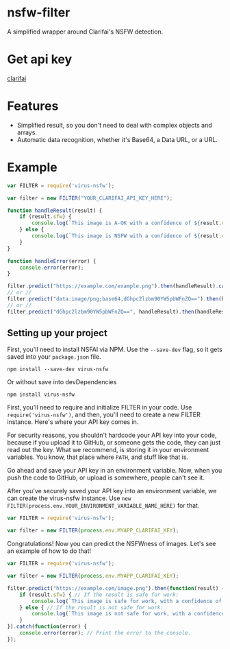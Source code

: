 # nsfw-filter 
A simplified wrapper around Clarifai's NSFW detection.
# Get api key 
[clarifai](https://clarifai.com)

# Features

 * Simplified result, so you don't need to deal with complex objects and arrays.
 * Automatic data recognition, whether it's Base64, a Data URL, or a URL.

# Example

```js
var FILTER = require('virus-nsfw');

var filter = new FILTER("YOUR_CLARIFAI_API_KEY_HERE");

function handleResult(result) {
    if (result.sfw) {
        console.log(`This image is A-OK with a confidence of ${result.confidence}.`);
    } else {
        console.log(`This image is NSFW with a confidence of ${result.confidence}.`);
    }
}

function handleError(error) {
    console.error(error);
}

filter.predict("https://example.com/example.png").then(handleResult).catch(handleError); // URL
// or // 
filter.predict("data:image/png;base64,dGhpc2lzbm90YW5pbWFnZQ==").then(handleResult).catch(handleError); // Data URL
// or // 
filter.predict("dGhpc2lzbm90YW5pbWFnZQ==", handleResult).then(handleResult).catch(handleError); // Base64
```


## Setting up your project

First, you'll need to install NSFAI via NPM. Use the `--save-dev` flag, so it gets saved into your `package.json` file.

```
npm install --save-dev virus-nsfw
```
Or without save into devDependencies 
```
npm install virus-nsfw
```

First, you'll need to require and initialize FILTER in your code. Use `require('virus-nsfw')`, and then, you'll need to create a new FILTER instance. Here's where your API key comes in.

For security reasons, you shouldn't hardcode your API key into your code, because if you upload it to GitHub, or someone gets the code, they can just read out the key. What we recommend, is storing it in your environment variables. You know, that place where `PATH`, and stuff like that is.

Go ahead and save your API key in an environment variable. Now, when you push the code to GitHub, or upload is somewhere, people can't see it.

After you've securely saved your API key into an environment variable, we can create the virus-nsfw instance. Use `new FILTER(process.env.YOUR_ENVIRONMENT_VARIABLE_NAME_HERE)` for that.

```js
var FILTER = require('virus-nsfw');

var filter = new FILTER(process.env.MYAPP_CLARIFAI_KEY);
```

Congratulations! Now you can predict the NSFWness of images. Let's see an example of how to do that!

```js
var FILTER = require('virus-nsfw');

var filter = new FILTER(process.env.MYAPP_CLARIFAI_KEY);

filter.predict("https://example.com/image.png").then(function(result) {
    if (result.sfw) { // If the result is safe for work:
        console.log(`This image is safe for work, with a confidence of ${result.confidence}!`);
    } else { // If the result is not safe for work:
        console.log(`This image is not safe for work, with a confidence of ${result.confidence}!`);
    }
}).catch(function(error) {
    console.error(error); // Print the error to the console.
});
```